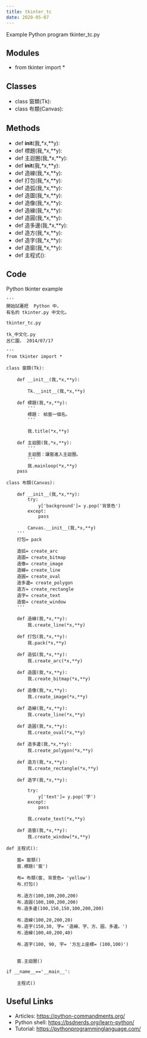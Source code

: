 ```yaml
---
title: tkinter_tc
date: 2020-05-07
---
```

Example Python program tkinter_tc.py

## Modules

* from tkinter import *

## Classes

* class 窗類(Tk):
* class 布類(Canvas):

## Methods

* def __init__(我,*x,**y):
* def 標題(我,*x,**y):
* def 主迴圈(我,*x,**y):
* def __init__(我,*x,**y):
* def 造線(我,*x,**y):
* def 打包(我,*x,**y):
* def 造弧(我,*x,**y):
* def 造圖(我,*x,**y):
* def 造像(我,*x,**y):
* def 造線(我,*x,**y):
* def 造圓(我,*x,**y):
* def 造多邊(我,*x,**y):
* def 造方(我,*x,**y):
* def 造字(我,*x,**y):
* def 造窗(我,*x,**y):
* def 主程式():

## Code

Python tkinter example

    '''
    開始試著把  Python 中，
    有名的 tkinter.py 中文化。
    
    tkinter_tc.py
    
    tk_中文化.py
    呂仁園， 2014/07/17
    
    '''
    from tkinter import *
    
    class 窗類(Tk):
        
        def __init__(我,*x,**y):
    
            Tk.__init__(我,*x,**y)
            
        def 標題(我,*x,**y):
            '''
            標題： 給窗一個名。
            '''
    
            我.title(*x,**y)
        
        def 主迴圈(我,*x,**y):
            '''
            主迴圈：讓窗進入主迴圈。
            '''
            我.mainloop(*x,**y)
        pass
    
    class 布類(Canvas):
        
        def __init__(我,*x,**y):
            try:
                y['background']= y.pop('背景色')
            except:
                pass
    
            Canvas.__init__(我,*x,**y)
        '''
        打包= pack
    
        造弧= create_arc
        造圖= create_bitmap
        造像= create_image
        造線= create_line
        造圓= create_oval
        造多邊= create_polygon
        造方= create_rectangle
        造字= create_text
        造窗= create_window
        '''
        
        def 造線(我,*x,**y):
            我.create_line(*x,**y)
    
        def 打包(我,*x,**y):
            我.pack(*x,**y)
    
        def 造弧(我,*x,**y):
            我.create_arc(*x,**y)
    
        def 造圖(我,*x,**y):
            我.create_bitmap(*x,**y)
    
        def 造像(我,*x,**y):
            我.create_image(*x,**y)
    
        def 造線(我,*x,**y):
            我.create_line(*x,**y)
    
        def 造圓(我,*x,**y):
            我.create_oval(*x,**y)
    
        def 造多邊(我,*x,**y):
            我.create_polygon(*x,**y)
    
        def 造方(我,*x,**y):
            我.create_rectangle(*x,**y)
    
        def 造字(我,*x,**y):
        
            try:
                y['text']= y.pop('字')
            except:
                pass
    
            我.create_text(*x,**y)
    
        def 造窗(我,*x,**y):
            我.create_window(*x,**y)
    
    def 主程式():
    
        窗= 窗類()
        窗.標題('窗')
    
        布= 布類(窗, 背景色= 'yellow')
        布.打包()
    
        布.造方(100,100,200,200)
        布.造圓(100,100,200,200)
        布.造多邊(100,150,150,100,200,200)
    
        布.造線(100,20,200,20)
        布.造字(150,30, 字= '造線、字、方、圓、多邊。')
        布.造線(100,40,200,40)
    
        布.造字(100, 90, 字= '方左上座標= (100,100)')
        
    
        窗.主迴圈()
    
    if __name__=='__main__':
    
        主程式()
    
    

## Useful Links

- Articles: https://python-commandments.org/
- Python shell: https://bsdnerds.org/learn-python/
- Tutorial: https://pythonprogramminglanguage.com/
